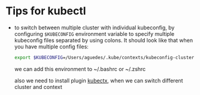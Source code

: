 # Tips for kubectl

- to switch between multiple cluster with individual kubeconfig,  by configuring `$KUBECONFIG` environment variable to specify multiple kubeconfig files separated by using colons. It should look like that when you have multiple config files:

    ```sh
    export $KUBECONFIG=/Users/aguedes/.kube/contexts/kubeconfig-cluster-1.yml:/Users/aguedes/.kube/contexts/kubeconfig-cluster-2.yml
    ```

    we can add this environment to ~/.bashrc or ~/.zshrc

    also we need to install plugin [kubectx](https://github.com/ahmetb/kubectx), when we can switch different cluster and context
